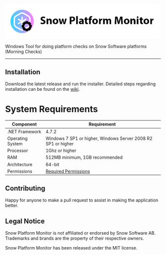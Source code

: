 <a href="http://github.com/goosetuv/Snow-Platform-Monitor"><img src="https://github.com/goosetuv/Snow-Platform-Monitor/blob/master/Product%20Design/logo.png" title="Snow Update Checker" alt="SUC Logo"></a>

Windows Tool for doing platform checks on Snow Software platforms (Morning Checks)

---

## Installation

Download the latest release and run the installer.  Detailed steps regarding installation can be found on the [wiki](https://github.com/goosetuv/Snow-Platform-Monitor/wiki).

# System Requirements

| Component        | Requirement                                                   |
|------------------|---------------------------------------------------------------|
| .NET Framework   | 4.7.2                                                         |
| Operating System | Windows 7 SP1 or higher, Windows Server 2008 R2 SP1 or higher |
| Processor        | 1Ghz or higher                                                |
| RAM              | 512MB minimum, 1GB recommended                                |
| Architecture     | 64-bit                                                        |
| Permissions      | [Required Permissions](https://github.com/goosetuv/Snow-Platform-Monitor/wiki/Permissions)                                             |

## Contributing
Happy for anyone to make a pull request to assist in making the application better.

## Legal Notice
Snow Platform Monitor is not affiliated or endorsed by Snow Software AB.  Trademarks and brands are the property of their respective owners.

Snow Platform Monitor has been released under the MIT license. 
